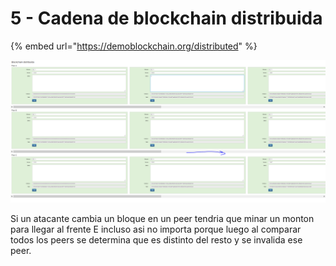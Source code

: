 # 5 - Cadena de blockchain distribuida

{% embed url="https://demoblockchain.org/distributed" %}

![](../../.gitbook/assets/imagen%20%28308%29.png)

Si un atacante cambia un bloque en un peer tendria que minar un monton para llegar al frente E incluso asi no importa porque luego al comparar todos los peers se determina que es distinto del resto y se invalida ese peer.



